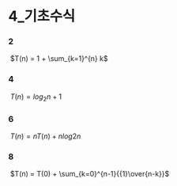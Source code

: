 # 4_기초수식

### 2

​	$T(n) = 1 + \sum_{k=1}^{n} k$

### 4

​	$T(n) = log_2 n + 1$

### 6

​	$T(n) = nT(n)+nlog2n$

### 8

​	$T(n) = T(0) + \sum_{k=0}^{n-1}{{1}\over{n-k}}$

